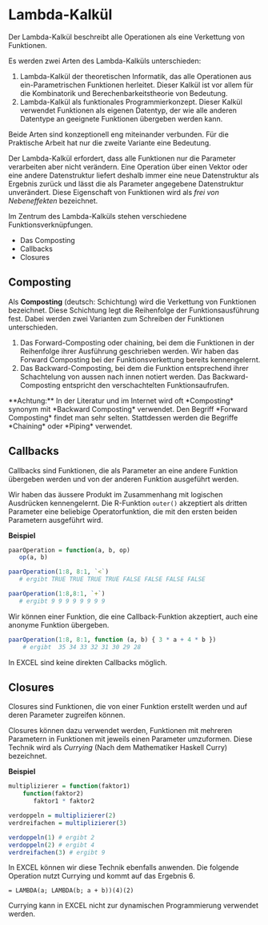 # Lambda-Kalkül

Der Lambda-Kalkül beschreibt alle Operationen als eine Verkettung von Funktionen. 

Es werden zwei Arten des Lambda-Kalküls unterschieden: 

1. Lambda-Kalkül der theoretischen Informatik, das alle Operationen aus ein-Parametrischen Funktionen herleitet. Dieser Kalkül ist vor allem für die Kombinatorik und Berechenbarkeitstheorie von Bedeutung.
2. Lambda-Kalkül als funktionales Programmierkonzept. Dieser Kalkül verwendet Funktionen als eigenen Datentyp, der wie alle anderen Datentype an geeignete Funktionen übergeben werden kann.

Beide Arten sind konzeptionell eng miteinander verbunden. Für die Praktische Arbeit hat nur die zweite Variante eine Bedeutung.

Der Lambda-Kalkül erfordert, dass alle Funktionen nur die Parameter verarbeiten aber nicht verändern. Eine Operation über einen Vektor oder eine andere Datenstruktur liefert deshalb immer eine neue Datenstruktur als Ergebnis zurück und lässt die als Parameter angegebene Datenstruktur unverändert. Diese Eigenschaft von Funktionen wird als *frei von Nebeneffekten* bezeichnet. 

Im Zentrum des Lambda-Kalküls stehen verschiedene Funktionsverknüpfungen. 

- Das Composting
- Callbacks
- Closures

## Composting

Als **Composting** (deutsch: Schichtung) wird die Verkettung von Funktionen bezeichnet. Diese Schichtung legt die Reihenfolge der Funktionsausführung fest. Dabei werden zwei Varianten zum Schreiben der Funktionen unterschieden. 

1. Das Forward-Composting oder chaining, bei dem die Funktionen in der Reihenfolge ihrer Ausführung geschrieben werden. Wir haben das Forward Composting bei der Funktionsverkettung bereits kennengelernt.  
2. Das Backward-Composting, bei dem die Funktion entsprechend ihrer Schachtelung von aussen nach innen notiert werden. Das Backward-Composting entspricht den verschachtelten Funktionsaufrufen.

<p class="alert alert-warning" markdown="1">
**Achtung:** In der Literatur und im Internet wird oft *Composting* synonym mit *Backward Composting* verwendet. Den Begriff *Forward Composting* findet man sehr selten. Stattdessen werden die Begriffe *Chaining* oder *Piping* verwendet. 
</p>

## Callbacks

<p class="alert alert-primary" markdown="1">
Callbacks sind Funktionen, die als Parameter an eine andere Funktion übergeben werden und von der anderen Funktion ausgeführt werden.
</p>

Wir haben das äussere Produkt im Zusammenhang mit logischen Ausdrücken kennengelernt. Die R-Funktion `outer()` akzeptiert als dritten Parameter eine beliebige Operatorfunktion, die mit den ersten beiden Parametern ausgeführt wird. 

**Beispiel**

```R
paarOperation = function(a, b, op)
   op(a, b)

paarOperation(1:8, 8:1, `<`) 
   # ergibt TRUE TRUE TRUE TRUE FALSE FALSE FALSE FALSE

paarOperation(1:8,8:1, `+`)
   # ergibt 9 9 9 9 9 9 9 9 
```

Wir können einer Funktion, die eine Callback-Funktion akzeptiert, auch eine anonyme Funktion übergeben. 

```R
paarOperation(1:8, 8:1, function (a, b) { 3 * a + 4 * b }) 
    # ergibt  35 34 33 32 31 30 29 28 
```

<p class="alert alert-warning" markdown="1">
In EXCEL sind keine direkten Callbacks möglich. 
</p>

## Closures

<p class="alert alert-primary" markdown="1">
Closures sind Funktionen, die von einer Funktion erstellt werden und auf deren Parameter zugreifen können.
</p>

Closures können dazu verwendet werden, Funktionen mit mehreren Parametern in Funktionen mit jeweils einen Parameter umzuformen. Diese Technik wird als *Currying* (Nach dem Mathematiker Haskell Curry) bezeichnet.

**Beispiel**

```R
multiplizierer = function(faktor1) 
    function(faktor2)
       faktor1 * faktor2

verdoppeln = multiplizierer(2)
verdreifachen = multiplizierer(3)

verdoppeln(1) # ergibt 2
verdoppeln(2) # ergibt 4
verdreifachen(3) # ergibt 9
```

In EXCEL können wir diese Technik ebenfalls anwenden. Die folgende Operation nutzt Currying und kommt auf das Ergebnis 6.

```
= LAMBDA(a; LAMBDA(b; a + b))(4)(2)
```

<p class="alert alert-warning" markdown="1">
Currying kann in EXCEL nicht zur dynamischen Programmierung verwendet werden. 
</p>
